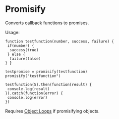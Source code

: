 # Promisify
Converts callback functions to promises.

Usage:
```
function testfunction(number, success, failure) {
 if(number) {
  success(true)
 } else {
  failure(false)
} }

testpromise = promisify(testfunction)
promisify("testfunction")

testfunction(5).then(function(result) {
 console.log(result)
}).catch(function(error) {
 console.log(error)
})
```

Requires <a href="https://github.com/DanielHerr/Iterators">Object Loops</a> if promisifying objects.
